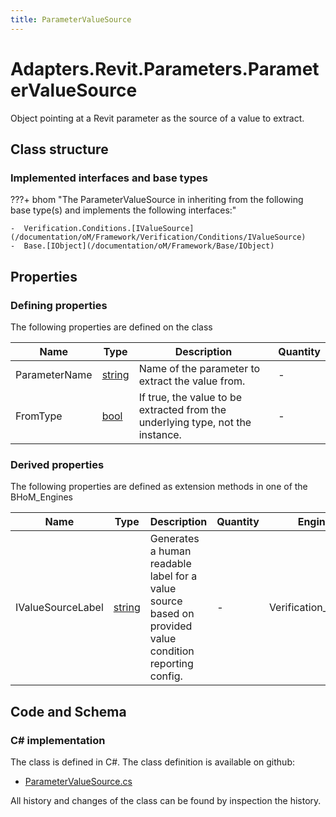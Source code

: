 ```yaml
---
title: ParameterValueSource
---
```


# Adapters.Revit.Parameters.ParameterValueSource

Object pointing at a Revit parameter as the source of a value to extract.

## Class structure

### Implemented interfaces and base types

???+ bhom "The ParameterValueSource in inheriting from the following base type(s) and implements the following interfaces:"

    -  Verification.Conditions.[IValueSource](/documentation/oM/Framework/Verification/Conditions/IValueSource)
    -  Base.[IObject](/documentation/oM/Framework/Base/IObject)


## Properties



### Defining properties

The following properties are defined on the class

| Name             | Type             | Description      | Quantity         |
|------------------|------------------|------------------|------------------|
| ParameterName | [string](https://learn.microsoft.com/en-us/dotnet/api/System.String?view=netstandard-2.0) | Name of the parameter to extract the value from. | - |
| FromType | [bool](https://learn.microsoft.com/en-us/dotnet/api/System.Boolean?view=netstandard-2.0) | If true, the value to be extracted from the underlying type, not the instance. | - |


### Derived properties

The following properties are defined as extension methods in one of the BHoM_Engines

| Name             | Type             | Description      | Quantity         | Engine           |
|------------------|------------------|------------------|------------------|------------------|
| IValueSourceLabel | [string](https://learn.microsoft.com/en-us/dotnet/api/System.String?view=netstandard-2.0) | Generates a human readable label for a value source based on provided value condition reporting config. | - | Verification_Engine |


## Code and Schema

### C# implementation

The class is defined in C#. The class definition is available on github:

- [ParameterValueSource.cs](https://github.com/BHoM/Revit_Toolkit/blob/develop/Revit_oM/Parameters/ParameterValueSource.cs)

All history and changes of the class can be found by inspection the history.
